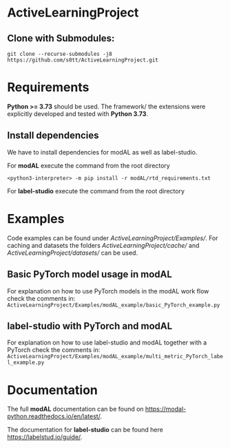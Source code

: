 # ActiveLearningProject

## Clone with Submodules: 
```
git clone --recurse-submodules -j8 https://github.com/s0tt/ActiveLearningProject.git 
```

# Requirements 

**Python >= 3.73** should be used. The framework/ the extensions were explicitly developed and tested with **Python 3.73**.
## Install dependencies 
We have to install dependencies for modAL as well as label-studio. 

For **modAL** execute the command from the root directory
```
<python3-interpreter> -m pip install -r modAL/rtd_requirements.txt
```
For **label-studio** execute the command from the root directory 


# Examples

Code examples can be found under *ActiveLearningProject/Examples/*. For caching and datasets the folders *ActiveLearningProject/cache/* and *ActiveLearningProject/datasets/* can be used. 

## Basic PyTorch model usage in modAL 

For explanation on how to use PyTorch models in the modAL work flow check the comments in: `ActiveLearningProject/Examples/modAL_example/basic_PyTorch_example.py`

## label-studio with PyTorch and modAL 

For explanation on how to use label-studio and modAL together with a PyTorch check the comments in: `ActiveLearningProject/Examples/modAL_example/multi_metric_PyTorch_label_example.py`


# Documentation 

The full **modAL** documentation can be found on <https://modal-python.readthedocs.io/en/latest/>.

The documentation for **label-studio** can be found here <https://labelstud.io/guide/>.




